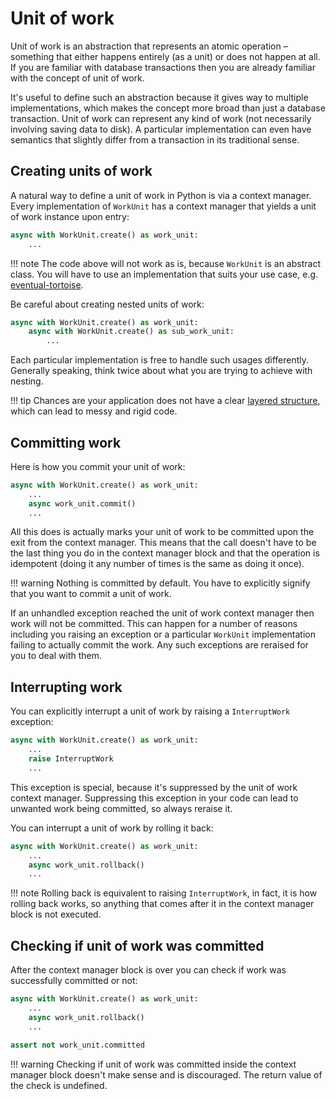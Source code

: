 # Unit of work

Unit of work is an abstraction that represents an atomic operation – something that either happens entirely (as a unit)
or does not happen at all. If you are familiar with database transactions then you are already familiar with the concept
of unit of work.

It's useful to define such an abstraction because it gives way to multiple implementations,
which makes the concept more broad than just a database transaction. Unit of work can represent
any kind of work (not necessarily involving saving data to disk). A particular implementation can even have semantics
that slightly differ from a transaction in its traditional sense.

## Creating units of work

A natural way to define a unit of work in Python is via a context manager. Every implementation of `WorkUnit` has
a context manager that yields a unit of work instance upon entry:

``` python
async with WorkUnit.create() as work_unit:
    ...
```

!!! note
    The code above will not work as is, because `WorkUnit` is an abstract class. You will have to use
    an implementation that suits your use case, e.g. [eventual-tortoise](https://github.com/eventual-dev/eventual-tortoise).

Be careful about creating nested units of work:

``` python
async with WorkUnit.create() as work_unit:
    async with WorkUnit.create() as sub_work_unit:
        ...
```

Each particular implementation is free to handle such usages differently. Generally speaking, think twice about what
you are trying to achieve with nesting.

!!! tip
    Chances are your application does not have a clear [layered structure](../design_and_internals/placeholder.md),
    which can lead to messy and rigid code.

## Committing work

Here is how you commit your unit of work: 

``` python
async with WorkUnit.create() as work_unit:
    ...
    async work_unit.commit()
    ...
```

All this does is actually marks your unit of work to be committed upon the exit from the context manager. This
means that the call doesn't have to be the last thing you do in the context manager block and that
the operation is idempotent (doing it any number of times is the same as doing it once).

!!! warning
    Nothing is committed by default. You have to explicitly signify that you want to commit a unit of work.

If an unhandled exception reached the unit of work context manager then work will not be committed.
This can happen for a number of reasons including you raising an exception or a particular `WorkUnit` implementation
failing to actually commit the work. Any such exceptions are reraised for you to deal with them.

## Interrupting work

You can explicitly interrupt a unit of work by raising a `InterruptWork` exception:

``` python
async with WorkUnit.create() as work_unit:
    ...
    raise InterruptWork
    ...
```

This exception is special,
because it's suppressed by the unit of work context manager. Suppressing this exception in your code
can lead to unwanted work being committed, so always reraise it.

You can interrupt a unit of work by rolling it back:

``` python
async with WorkUnit.create() as work_unit:
    ...
    async work_unit.rollback()
    ...
```

!!! note
    Rolling back is equivalent to raising `InterruptWork`, in fact, it is how rolling back works, so anything
    that comes after it in the context manager block is not executed.

## Checking if unit of work was committed

After the context manager block is over you can check if work was successfully committed or not:

``` python
async with WorkUnit.create() as work_unit:
    ...
    async work_unit.rollback()
    ...
    
assert not work_unit.committed
```

!!! warning
    Checking if unit of work was committed inside the context manager block doesn't make sense and is discouraged.
    The return value of the check is undefined.
